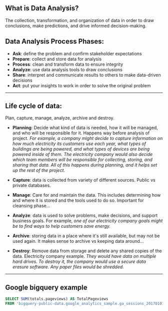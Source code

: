 ## What is Data Analysis?
The collection, transformation, and organization of data in order to draw conclusions, make predictions, and drive informed decision-making.


## Data Analysis Process Phases: 
- **Ask**: define the problem and confirm stakeholder expectations
- **Prepare**: collect and store data for analysis
- **Process**: clean and transform data to ensure integrity
- **Analyze**: use data analysis tools to draw conclusions
- **Share**: interpret and communicate results to others to make data-driven decisions
- **Act**: put your insights to work in order to solve the original problem
---


## Life cycle of data:
Plan, capture, manage, analyze, archive and destroy. 

- **Planning**: Decide what kind of data is needed, how it will be managed, and who will be responsible for it. Happens way before analysis of project. _For example, a company might decide to capture information on how much electricity its customers use each year, what types of buildings are being powered, and what types of devices are being powered inside of them. The electricity company would also decide which team members will be responsible for collecting, storing, and sharing that data. All of this happens during planning, and it helps set up the rest of the project._

- **Capture**: data is collected from variety of different sources. Public vs private databases.

- **Manage**: Care for and maintain the data. This includes determining how and where it is stored and the tools used to do so. Important for cleansing phase...

- **Analyze**: data is used to solve problems, make decisions, and support business goals. For example, _one of our electricity company goals might be to find ways to help customers save energy._

- **Archive**: storing data in a place where it's still available, but may not be used again. It makes sense to archive vs keeping data around...

- **Destroy**: Remove data from storage and delete any shared copies of the data. Electricity company example. _They would have data on multiple hard drives. To destroy it, the company would use a secure data erasure software. Any paper files would be shredded._
---

## Google bigquery example

```SQL
SELECT SUM(totals.pageviews) AS TotalPageviews
FROM 'bigquery-public-data.google_analytics_sample.ga_sessions_20170101'
```
